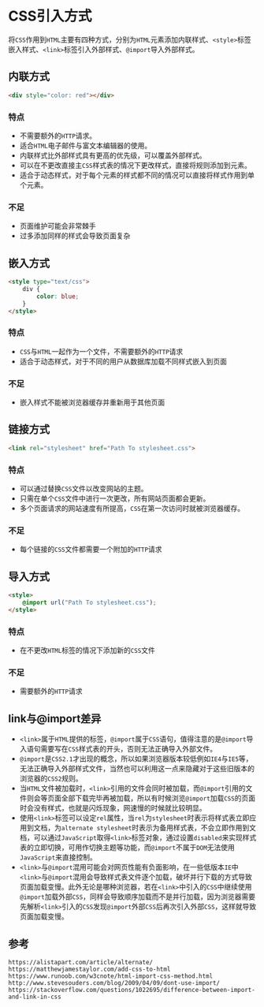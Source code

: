 # CSS引入方式
将`CSS`作用到`HTML`主要有四种方式，分别为`HTML`元素添加内联样式、`<style>`标签嵌入样式、`<link>`标签引入外部样式、`@import`导入外部样式。

## 内联方式

```html
<div style="color: red"></div>
```
### 特点
* 不需要额外的`HTTP`请求。
* 适合`HTML`电子邮件与富文本编辑器的使用。
* 内联样式比外部样式具有更高的优先级，可以覆盖外部样式。
* 可以在不更改直接主`CSS`样式表的情况下更改样式，直接将规则添加到元素。
* 适合于动态样式，对于每个元素的样式都不同的情况可以直接将样式作用到单个元素。

### 不足
* 页面维护可能会非常棘手
* 过多添加同样的样式会导致页面复杂

## 嵌入方式

```html
<style type="text/css">
    div {
        color: blue;
    }
</style>
```

### 特点
* `CSS`与`HTML`一起作为一个文件，不需要额外的`HTTP`请求
* 适合于动态样式，对于不同的用户从数据库加载不同样式嵌入到页面

### 不足
* 嵌入样式不能被浏览器缓存并重新用于其他页面


## 链接方式
```html
<link rel="stylesheet" href="Path To stylesheet.css">
```

### 特点
* 可以通过替换`CSS`文件以改变网站的主题。
* 只需在单个`CSS`文件中进行一次更改，所有网站页面都会更新。
* 多个页面请求的网站速度有所提高，`CSS`在第一次访问时就被浏览器缓存。

### 不足
* 每个链接的`CSS`文件都需要一个附加的`HTTP`请求

## 导入方式
```html
<style>
    @import url("Path To stylesheet.css");
</style>
```

### 特点
* 在不更改`HTML`标签的情况下添加新的`CSS`文件

### 不足
* 需要额外的`HTTP`请求

## link与@import差异
* `<link>`属于`HTML`提供的标签，`@import`属于`CSS`语句，值得注意的是`@import`导入语句需要写在`CSS`样式表的开头，否则无法正确导入外部文件。
* `@import`是`CSS2.1`才出现的概念，所以如果浏览器版本较低例如`IE4`与`IE5`等，无法正确导入外部样式文件，当然也可以利用这一点来隐藏对于这些旧版本的浏览器的`CSS2`规则。
* 当`HTML`文件被加载时，`<link>`引用的文件会同时被加载，而`@import`引用的文件则会等页面全部下载完毕再被加载，所以有时候浏览`@import`加载`CSS`的页面时会没有样式，也就是闪烁现象，网速慢的时候就比较明显。
* 使用`<link>`标签可以设定`rel`属性，当`rel`为`stylesheet`时表示将样式表立即应用到文档，为`alternate stylesheet`时表示为备用样式表，不会立即作用到文档，可以通过`JavaScript`取得`<link>`标签对象，通过设置`disabled`来实现样式表的立即切换，可用作切换主题等功能，而`@import`不属于`DOM`无法使用`JavaScript`来直接控制。
* `<link>`与`@import`混用可能会对网页性能有负面影响，在一些低版本`IE`中`<link>`与`@import`混用会导致样式表文件逐个加载，破坏并行下载的方式导致页面加载变慢。此外无论是哪种浏览器，若在`<link>`中引入的`CSS`中继续使用`@import`加载外部`CSS`，同样会导致顺序加载而不是并行加载，因为浏览器需要先解析`<link>`引入的`CSS`发现`@import`外部`CSS`后再次引入外部`CSS`，这样就导致页面加载变慢。





## 参考

```
https://alistapart.com/article/alternate/
https://matthewjamestaylor.com/add-css-to-html
https://www.runoob.com/w3cnote/html-import-css-method.html
http://www.stevesouders.com/blog/2009/04/09/dont-use-import/
https://stackoverflow.com/questions/1022695/difference-between-import-and-link-in-css
```
